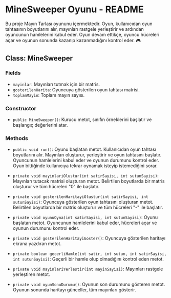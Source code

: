 # MineSweeper Oyunu - README

Bu proje Mayın Tarlası oyununu içermektedir. Oyun, kullanıcıdan oyun tahtasının boyutlarını alır, mayınları rastgele yerleştirir ve ardından oyuncunun hamlelerini kabul eder. Oyun devam ettikçe, oyuncu hücreleri açar ve oyunun sonunda kazanıp kazanmadığını kontrol eder. 🎮

## Class: MineSweeper

### Fields
- `mayinlar`: Mayınları tutmak için bir matris.
- `gosterilenHarita`: Oyuncuya gösterilen oyun tahtası matrisi.
- `toplamMayin`: Toplam mayın sayısı.

### Constructor
- `public MineSweeper()`: Kurucu metot, sınıfın örneklerini başlatır ve başlangıç değerlerini atar.

### Methods
- `public void run()`: Oyunu başlatan metot. Kullanıcıdan oyun tahtası boyutlarını alır. Mayınları oluşturur, yerleştirir ve oyun tahtasını başlatır. Oyuncunun hamlelerini kabul eder ve oyunun durumunu kontrol eder. Oyun bittiğinde kullanıcıya tekrar oynamak isteyip istemediğini sorar.

- `private void mayinlariOlustur(int satirSayisi, int sutunSayisi)`: Mayınları tutacak matrisi oluşturan metot. Belirtilen boyutlarda bir matris oluşturur ve tüm hücreleri "0" ile başlatır.

- `private void gosterilenHaritayiOlustur(int satirSayisi, int sutunSayisi)`: Oyuncuya gösterilen oyun tahtasını oluşturan metot. Belirtilen boyutlarda bir matris oluşturur ve tüm hücreleri "-" ile başlatır.

- `private void oyunuOyna(int satirSayisi, int sutunSayisi)`: Oyunu başlatan metot. Oyuncunun hamlelerini kabul eder, hücreleri açar ve oyunun durumunu kontrol eder.

- `private void gosterilenHaritayiGoster()`: Oyuncuya gösterilen haritayı ekrana yazdıran metot.

- `private boolean gecerliHamle(int satir, int sutun, int satirSayisi, int sutunSayisi)`: Geçerli bir hamle olup olmadığını kontrol eden metot.

- `private void mayinlariYerlestir(int mayinSayisi)`: Mayınları rastgele yerleştiren metot.

- `private void oyunSonuDurumu()`: Oyunun son durumunu gösteren metot. Oyunun sonunda haritayı günceller, tüm mayınları gösterir.
